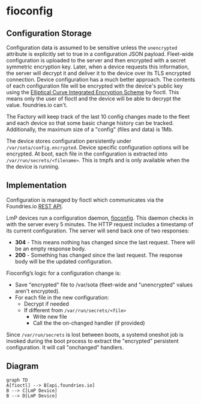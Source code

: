# fioconfig

## Configuration Storage

Configuration data is assumed to be sensitive unless the `unencrypted`
attribute is explicitly set to true in a configuration JSON payload.
Fleet-wide configuration is uploaded to the server and then encrypted
with a secret symmetric encryption key. Later, when a device requests
this information, the server will decrypt it and deliver it to the
device over its TLS encrypted connection. Device configuration has a
much better approach. The contents of each configuration file will be
encrypted with the device's public key using the [Elliptical Curve
Integrated Encryption
Scheme](https://en.wikipedia.org/wiki/Integrated_Encryption_Scheme) by
fioctl. This means only the user of fioctl and the device will be able
to decrypt the value. foundries.io can't.

The Factory will keep track of the last 10 config changes made to the
fleet and each device so that some basic change history can be tracked.
Additionally, the maximum size of a "config" (files and data) is 1Mb.

The device stores configuration persistently under
`/var/sota/config.encrypted`. Device specific configuration options will
be encrypted. At boot, each file in the configuration is extracted into
`/var/run/secrets/<filename>`. This is tmpfs and is only available when
the the device is running.

## Implementation

Configuration is managed by fioctl which communicates via the
Foundries.io [REST API](https://api.foundries.io/ota).

LmP devices run a configuration daemon,
[fioconfig](https://github.com/foundriesio/fioconfig). This daemon
checks in with the server every 5 minutes. The HTTP request includes a
timestamp of its current configuration. The server will send back one of
two responses:

- **304** - This means nothing has changed since the last request.
  There will be an empty response body.
- **200** - Something has changed since the last request. The
  response body will be the updated configuration.

Fioconfig’s logic for a configuration change is:

-   Save "encrypted" file to /var/sota (fleet-wide and "unencrypted"
    values aren't encrypted).
-   For each file in the new configuration:
    -   Decrypt if needed
    -   If different from `/var/run/secrets/<file>`
        -   Write new file
        -   Call the the on-changed handler (if provided)

Since `/var/run/secrets` is lost between boots, a systemd oneshot job is
invoked during the boot process to extract the "encrypted" persistent
configuration. It will call "onchanged" handlers.


## Diagram

```mermaid
graph TD
A[fioctl] --> B[api.foundries.io]
B --> C[LmP Device]
B --> D[LmP Device]
```

